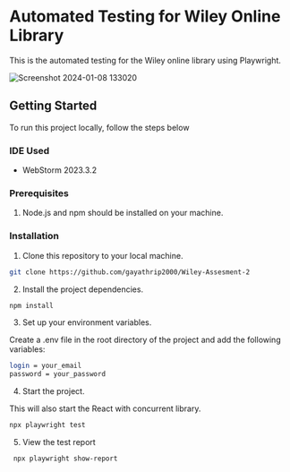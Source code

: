 # Automated Testing for Wiley Online Library

This is the automated testing for the Wiley online library using Playwright.

![Screenshot 2024-01-08 133020](https://github.com/gayathrip2000/Wiley-Assesment-2/assets/99193625/60be4a67-a043-4ad0-8173-040a1ce4fc48)


## Getting Started

To run this project locally, follow the steps below

### IDE Used
* WebStorm 2023.3.2
   
### Prerequisites

1. Node.js and npm should be installed on your machine.

### Installation

1. Clone this repository to your local machine.

```bash
git clone https://github.com/gayathrip2000/Wiley-Assesment-2

```
2. Install the project dependencies.

```bash
npm install
```

3. Set up your environment variables.

Create a .env file in the root directory of the project and add the following variables:

```bash
login = your_email
password = your_password
```

4. Start the project.

This will also start the React with concurrent library.

```bash
npx playwright test
```

5. View the test report
```bash
 npx playwright show-report
```

   


   


